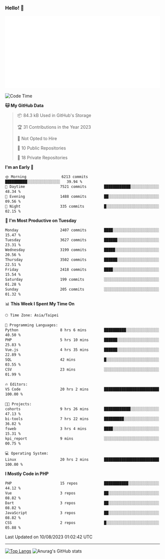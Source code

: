 ### Hello! 👋

![Metrics](/metrics.classic.svg)

<!--START_SECTION:waka-->
![Code Time](http://img.shields.io/badge/Code%20Time-490%20hrs%203%20mins-blue)

**🐱 My GitHub Data** 

> 📦 84.3 kB Used in GitHub's Storage 
 > 
> 🏆 31 Contributions in the Year 2023
 > 
> 🚫 Not Opted to Hire
 > 
> 📜 10 Public Repositories 
 > 
> 🔑 18 Private Repositories 
 > 
**I'm an Early 🐤** 

```text
🌞 Morning                6213 commits        ██████████░░░░░░░░░░░░░░░   39.94 % 
🌆 Daytime                7521 commits        ████████████░░░░░░░░░░░░░   48.34 % 
🌃 Evening                1488 commits        ██░░░░░░░░░░░░░░░░░░░░░░░   09.56 % 
🌙 Night                  335 commits         █░░░░░░░░░░░░░░░░░░░░░░░░   02.15 % 
```
📅 **I'm Most Productive on Tuesday** 

```text
Monday                   2407 commits        ████░░░░░░░░░░░░░░░░░░░░░   15.47 % 
Tuesday                  3627 commits        ██████░░░░░░░░░░░░░░░░░░░   23.31 % 
Wednesday                3199 commits        █████░░░░░░░░░░░░░░░░░░░░   20.56 % 
Thursday                 3502 commits        ██████░░░░░░░░░░░░░░░░░░░   22.51 % 
Friday                   2418 commits        ████░░░░░░░░░░░░░░░░░░░░░   15.54 % 
Saturday                 199 commits         ░░░░░░░░░░░░░░░░░░░░░░░░░   01.28 % 
Sunday                   205 commits         ░░░░░░░░░░░░░░░░░░░░░░░░░   01.32 % 
```


📊 **This Week I Spent My Time On** 

```text
🕑︎ Time Zone: Asia/Taipei

💬 Programming Languages: 
Python                   8 hrs 6 mins        ██████████░░░░░░░░░░░░░░░   40.50 % 
PHP                      5 hrs 10 mins       ██████░░░░░░░░░░░░░░░░░░░   25.83 % 
Vue.js                   4 hrs 35 mins       ██████░░░░░░░░░░░░░░░░░░░   22.89 % 
SQL                      42 mins             █░░░░░░░░░░░░░░░░░░░░░░░░   03.55 % 
CSV                      23 mins             ░░░░░░░░░░░░░░░░░░░░░░░░░   01.99 % 

🔥 Editors: 
VS Code                  20 hrs 2 mins       █████████████████████████   100.00 % 

🐱‍💻 Projects: 
cohorts                  9 hrs 26 mins       ████████████░░░░░░░░░░░░░   47.13 % 
bi-tools                 7 hrs 22 mins       █████████░░░░░░░░░░░░░░░░   36.82 % 
fsweb                    3 hrs 4 mins        ████░░░░░░░░░░░░░░░░░░░░░   15.31 % 
kpi_report               9 mins              ░░░░░░░░░░░░░░░░░░░░░░░░░   00.75 % 

💻 Operating System: 
Linux                    20 hrs 2 mins       █████████████████████████   100.00 % 
```

**I Mostly Code in PHP** 

```text
PHP                      15 repos            ███████████░░░░░░░░░░░░░░   44.12 % 
Vue                      3 repos             ██░░░░░░░░░░░░░░░░░░░░░░░   08.82 % 
Dart                     3 repos             ██░░░░░░░░░░░░░░░░░░░░░░░   08.82 % 
JavaScript               3 repos             ██░░░░░░░░░░░░░░░░░░░░░░░   08.82 % 
CSS                      2 repos             █░░░░░░░░░░░░░░░░░░░░░░░░   05.88 % 
```




 Last Updated on 10/08/2023 01:02:42 UTC
<!--END_SECTION:waka-->

<hr>

<span style="display:inline-block">[![Top Langs](https://github-readme-stats.vercel.app/api/top-langs/?username=maureendadap&layout=compact&theme=transparent)](https://github.com/anuraghazra/github-readme-stats)</span>
<span style="display:inline-block">![Anurag's GitHub stats](https://github-readme-stats.vercel.app/api?username=maureendadap&show_icons=true&theme=transparent&count_private=true)</span>

<!--
**MaureenDadap/maureendadap** is a ✨ _special_ ✨ repository because its `README.md` (this file) appears on your GitHub profile.

Here are some ideas to get you started:

- 🔭 I’m currently working on ...
- 🌱 I’m currently learning ...
- 👯 I’m looking to collaborate on ...
- 🤔 I’m looking for help with ...
- 💬 Ask me about ...
- 📫 How to reach me: ...
- 😄 Pronouns: ...
- ⚡ Fun fact: ...
-->

